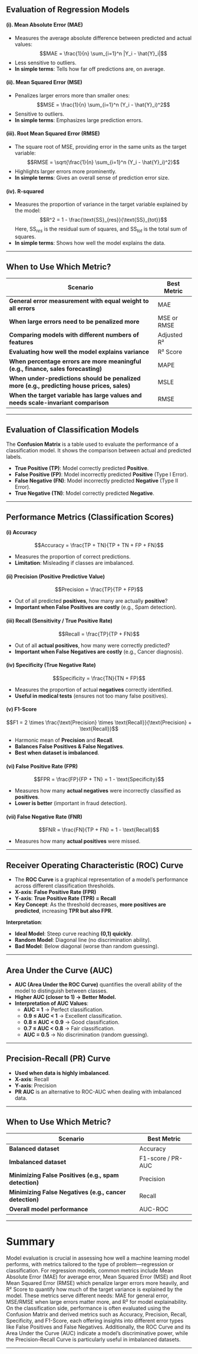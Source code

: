 ## **Evaluation of Regression Models**

#### **(i). Mean Absolute Error (MAE)**

- Measures the average absolute difference between predicted and actual values:
$$MAE = \frac{1}{n} \sum_{i=1}^n |Y_i - \hat{Y}_i|$$
- Less sensitive to outliers.
- **In simple terms**: Tells how far off predictions are, on average.

#### **(ii). Mean Squared Error (MSE)**

 - Penalizes larger errors more than smaller ones:
 $$MSE = \frac{1}{n} \sum_{i=1}^n (Y_i - \hat{Y}_i)^2$$
 - Sensitive to outliers.
 - **In simple terms**: Emphasizes large prediction errors.

#### **(iii). Root Mean Squared Error (RMSE)**

- The square root of MSE, providing error in the same units as the target variable:
$$RMSE = \sqrt{\frac{1}{n} \sum_{i=1}^n (Y_i - \hat{Y}_i)^2}$$
- Highlights larger errors more prominently.
- **In simple terms**: Gives an overall sense of prediction error size.

#### **(iv). R-squared**

- Measures the proportion of variance in the target variable explained by the model:
$$R^2 = 1 - \frac{\text{SS}_{res}}{\text{SS}_{tot}}$$ 
Here, $\text{SS}_{res}$ is the residual sum of squares, and $\text{SS}_{tot}$ is the total sum of squares.
- **In simple terms**: Shows how well the model explains the data.

---

## **When to Use Which Metric?**

| **Scenario**                                                                               | **Best Metric** |
| ------------------------------------------------------------------------------------------ | --------------- |
| **General error measurement with equal weight to all errors**                              | MAE             |
| **When large errors need to be penalized more**                                            | MSE or RMSE     |
| **Comparing models with different numbers of features**                                    | Adjusted R²     |
| **Evaluating how well the model explains variance**                                        | R² Score        |
| **When percentage errors are more meaningful (e.g., finance, sales forecasting)**          | MAPE            |
| **When under-predictions should be penalized more (e.g., predicting house prices, sales)** | MSLE            |
| **When the target variable has large values and needs scale-invariant comparison**         | RMSE            |

****

## **Evaluation of Classification Models**

The **Confusion Matrix** is a table used to evaluate the performance of a classification model. It shows the comparison between actual and predicted labels.

- **True Positive (TP)**: Model correctly predicted **Positive**.
- **False Positive (FP)**: Model incorrectly predicted **Positive** (Type I Error).
- **False Negative (FN)**: Model incorrectly predicted **Negative** (Type II Error).
- **True Negative (TN)**: Model correctly predicted **Negative**.

---

## **Performance Metrics (Classification Scores)**

#### **(i) Accuracy**

$$Accuracy = \frac{TP + TN}{TP + TN + FP + FN}$$

- Measures the proportion of correct predictions.
- **Limitation**: Misleading if classes are imbalanced.

#### **(ii) Precision (Positive Predictive Value)**

$$Precision = \frac{TP}{TP + FP}$$

- Out of all predicted **positives**, how many are actually **positive**?
- **Important when False Positives are costly** (e.g., Spam detection).

#### **(iii) Recall (Sensitivity / True Positive Rate)**

$$Recall = \frac{TP}{TP + FN}$$

- Out of all **actual positives**, how many were correctly predicted?
- **Important when False Negatives are costly** (e.g., Cancer diagnosis).

#### **(iv) Specificity (True Negative Rate)**

$$Specificity = \frac{TN}{TN + FP}$$

- Measures the proportion of actual **negatives** correctly identified.
- **Useful in medical tests** (ensures not too many false positives).

#### **(v) F1-Score**

$$F1 = 2 \times \frac{\text{Precision} \times \text{Recall}}{\text{Precision} + \text{Recall}}$$

- Harmonic mean of **Precision** and **Recall**.
- **Balances False Positives & False Negatives**.
- **Best when dataset is imbalanced**.

#### **(vi) False Positive Rate (FPR)**

$$FPR = \frac{FP}{FP + TN} = 1 - \text{Specificity}$$

- Measures how many **actual negatives** were incorrectly classified as **positives**.
- **Lower is better** (important in fraud detection).

#### **(vii) False Negative Rate (FNR)**

$$FNR = \frac{FN}{TP + FN} = 1 - \text{Recall}$$

- Measures how many **actual positives** were missed.

---

## **Receiver Operating Characteristic (ROC) Curve**

- The **ROC Curve** is a graphical representation of a model’s performance across different classification thresholds.
- **X-axis**: **False Positive Rate (FPR)**
- **Y-axis**: **True Positive Rate (TPR) = Recall**
- **Key Concept**: As the threshold decreases, **more positives are predicted**, increasing **TPR but also FPR**.

**Interpretation**:

- **Ideal Model**: Steep curve reaching **(0,1) quickly**.
- **Random Model**: Diagonal line (no discrimination ability).
- **Bad Model**: Below diagonal (worse than random guessing).

---

## **Area Under the Curve (AUC)**

- **AUC (Area Under the ROC Curve)** quantifies the overall ability of the model to distinguish between classes.
- **Higher AUC (closer to 1) → Better Model.**
- **Interpretation of AUC Values**:
    - **AUC = 1** → Perfect classification.
    - **0.9 ≤ AUC < 1** → Excellent classification.
    - **0.8 ≤ AUC < 0.9** → Good classification.
    - **0.7 ≤ AUC < 0.8** → Fair classification.
    - **AUC = 0.5** → No discrimination (random guessing).

---

## **Precision-Recall (PR) Curve**

- **Used when data is highly imbalanced**.
- **X-axis**: Recall
- **Y-axis**: Precision
- **PR AUC** is an alternative to ROC-AUC when dealing with imbalanced data.

---

## **When to Use Which Metric?**

|**Scenario**|**Best Metric**|
|---|---|
|**Balanced dataset**|Accuracy|
|**Imbalanced dataset**|F1-score / PR-AUC|
|**Minimizing False Positives (e.g., spam detection)**|Precision|
|**Minimizing False Negatives (e.g., cancer detection)**|Recall|
|**Overall model performance**|AUC-ROC|

---

# **Summary**

Model evaluation is crucial in assessing how well a machine learning model performs, with metrics tailored to the type of problem—regression or classification. For regression models, common metrics include Mean Absolute Error (MAE) for average error, Mean Squared Error (MSE) and Root Mean Squared Error (RMSE) which penalize larger errors more heavily, and R² Score to quantify how much of the target variance is explained by the model. These metrics serve different needs: MAE for general error, MSE/RMSE when large errors matter more, and R² for model explainability. On the classification side, performance is often evaluated using the Confusion Matrix and derived metrics such as Accuracy, Precision, Recall, Specificity, and F1-Score, each offering insights into different error types like False Positives and False Negatives. Additionally, the ROC Curve and its Area Under the Curve (AUC) indicate a model’s discriminative power, while the Precision-Recall Curve is particularly useful in imbalanced datasets.

---
